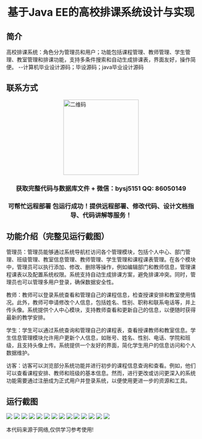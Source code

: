 <p><h1 align="center">基于Java EE的高校排课系统设计与实现</h1></p>

## 简介
高校排课系统：角色分为管理员和用户；功能包括课程管理、教师管理、学生管理、教室管理和排课功能，支持多条件搜索和自动生成排课表，界面友好，操作简便。    --计算机毕业设计源码；毕设源码；java毕业设计源码


## 联系方式
<img src="https://bs-1329754181.cos.ap-shanghai.myqcloud.com/wx.jpg" alt="二维码" style="display: block; margin: 0 auto;" width="200px">
<p><h3 align="center">获取完整代码与数据库文件 + 微信：bysj5151 QQ: 86050149</h3></p>
<p><h3 align="center">可帮忙远程部署 包运行成功！提供远程部署、修改代码、设计文档指导、代码讲解等服务！</h3></p>

## 功能介绍（完整见运行截图）
管理员：管理员能够通过系统导航栏访问各个管理模块，包括个人中心、部门管理、班级管理、教室信息管理、教师管理、学生管理和课程课表管理。在各个模块中，管理员可以执行添加、修改、删除等操作，例如编辑部门和教师信息，管理课程课表以及配置系统权限。系统支持自动生成排课方案，避免排课冲突。同时，管理员也可以管理多用户登录，确保数据安全性。

教师：教师可以登录系统查看和管理自己的课程信息，检查授课安排和教室使用情况。此外，教师可申请修改个人信息，包括姓名、性别、职称和联系电话等，并上传头像。系统提供个人中心模块，支持教师查看和更新自己的信息，以便随时获得最新的教学安排。

学生：学生可以通过系统查询和管理自己的课程表，查看授课教师和教室信息。学生信息管理模块允许用户更新个人信息，如账号、姓名、性别、电话、学院和班级，且支持头像上传。系统提供一个友好的界面，简化学生用户的信息访问和个人数据维护。

访客：访客可以浏览部分系统功能并进行初步的课程信息查询和查看。例如，他们可以查看课程安排、教师和班级的基本信息。然而，进行更改或访问更深入的系统功能需要通过注册成为正式用户并登录系统，以便使用更进一步的资源和工具。


## 运行截图
![](https://bs-1329754181.cos.ap-shanghai.myqcloud.com/ssm/CollegeTimetableSystem/img/001.jpg)
![](https://bs-1329754181.cos.ap-shanghai.myqcloud.com/ssm/CollegeTimetableSystem/img/002.jpg)
![](https://bs-1329754181.cos.ap-shanghai.myqcloud.com/ssm/CollegeTimetableSystem/img/003.jpg)
![](https://bs-1329754181.cos.ap-shanghai.myqcloud.com/ssm/CollegeTimetableSystem/img/004.jpg)
![](https://bs-1329754181.cos.ap-shanghai.myqcloud.com/ssm/CollegeTimetableSystem/img/005.jpg)
![](https://bs-1329754181.cos.ap-shanghai.myqcloud.com/ssm/CollegeTimetableSystem/img/006.jpg)
![](https://bs-1329754181.cos.ap-shanghai.myqcloud.com/ssm/CollegeTimetableSystem/img/007.jpg)
![](https://bs-1329754181.cos.ap-shanghai.myqcloud.com/ssm/CollegeTimetableSystem/img/008.jpg)
![](https://bs-1329754181.cos.ap-shanghai.myqcloud.com/ssm/CollegeTimetableSystem/img/009.jpg)
![](https://bs-1329754181.cos.ap-shanghai.myqcloud.com/ssm/CollegeTimetableSystem/img/010.jpg)
![](https://bs-1329754181.cos.ap-shanghai.myqcloud.com/ssm/CollegeTimetableSystem/img/011.jpg)
![](https://bs-1329754181.cos.ap-shanghai.myqcloud.com/ssm/CollegeTimetableSystem/img/012.jpg)
![](https://bs-1329754181.cos.ap-shanghai.myqcloud.com/ssm/CollegeTimetableSystem/img/013.jpg)
![](https://bs-1329754181.cos.ap-shanghai.myqcloud.com/ssm/CollegeTimetableSystem/img/014.jpg)

<p>本代码来源于网络,仅供学习参考使用!</p>

